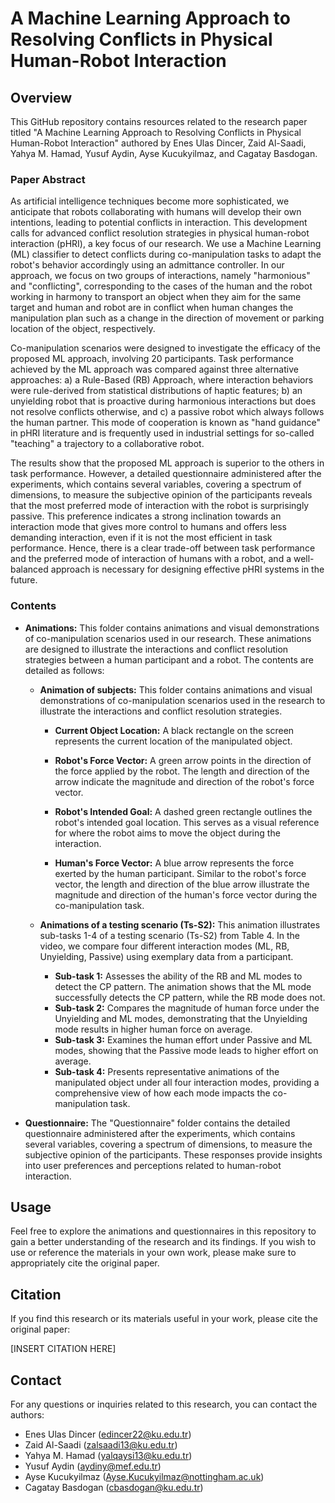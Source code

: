 # A Machine Learning Approach to Resolving Conflicts in Physical Human-Robot Interaction

## Overview
This GitHub repository contains resources related to the research paper titled "A Machine Learning Approach to Resolving Conflicts in Physical Human-Robot Interaction" authored by Enes Ulas Dincer, Zaid Al-Saadi, Yahya M. Hamad, Yusuf Aydin, Ayse Kucukyilmaz, and Cagatay Basdogan.

### Paper Abstract
As artificial intelligence techniques become more sophisticated, we anticipate that robots collaborating with humans will develop their own intentions, leading to potential conflicts in interaction. This development calls for advanced conflict resolution strategies in physical human-robot interaction (pHRI), a key focus of our research. We use a Machine Learning (ML) classifier to detect conflicts during co-manipulation tasks to adapt the robot's behavior accordingly using an admittance controller. In our approach, we focus on two groups of interactions, namely "harmonious" and "conflicting", corresponding to the cases of the human and the robot working in harmony to transport an object when they aim for the same target and human and robot are in conflict when human changes the manipulation plan such as a change in the direction of movement or parking location of the object, respectively. 

Co-manipulation scenarios were designed to investigate the efficacy of the proposed ML approach, involving 20 participants. Task performance achieved by the ML approach was compared against three alternative approaches: a) a Rule-Based (RB) Approach, where interaction behaviors were rule-derived from statistical distributions of haptic features; b) an unyielding robot that is proactive during harmonious interactions but does not resolve conflicts otherwise, and c) a passive robot which always follows the human partner. This mode of cooperation is known as "hand guidance" in pHRI literature and is frequently used in industrial settings for so-called "teaching" a trajectory to a collaborative robot.

The results show that the proposed ML approach is superior to the others in task performance. However, a detailed questionnaire administered after the experiments, which contains several variables, covering a spectrum of dimensions, to measure the subjective opinion of the participants reveals that the most preferred mode of interaction with the robot is surprisingly passive. This preference indicates a strong inclination towards an interaction mode that gives more control to humans and offers less demanding interaction, even if it is not the most efficient in task performance. Hence, there is a clear trade-off between task performance and the preferred mode of interaction of humans with a robot, and a well-balanced approach is necessary for designing effective pHRI systems in the future.      

### Contents
- **Animations:** This folder contains animations and visual demonstrations of co-manipulation scenarios used in our research. These animations are designed to illustrate the interactions and conflict resolution strategies between a human participant and a robot. The contents are detailed as follows:
  - **Animation of subjects:** This folder contains animations and visual demonstrations of co-manipulation scenarios used in the research to illustrate the interactions and conflict resolution strategies.
    - **Current Object Location:** A black rectangle on the screen represents the current location of the manipulated object.

    - **Robot's Force Vector:** A green arrow points in the direction of the force applied by the robot. The length and direction of the arrow indicate the magnitude and direction of the robot's force vector.

    - **Robot's Intended Goal:** A dashed green rectangle outlines the robot's intended goal location. This serves as a visual reference for where the robot aims to move the object during the interaction.

    - **Human's Force Vector:** A blue arrow represents the force exerted by the human participant. Similar to the robot's force vector, the length and direction of the blue arrow illustrate the magnitude and direction of the human's force vector during the co-manipulation task.

  - **Animations of a testing scenario (Ts-S2):** This animation illustrates sub-tasks 1-4 of a testing scenario (Ts-S2) from Table 4. In the video, we compare four different interaction modes (ML, RB, Unyielding, Passive) using exemplary data from a participant.
    - **Sub-task 1:** Assesses the ability of the RB and ML modes to detect the CP pattern. The animation shows that the ML mode successfully detects the CP pattern, while the RB mode does not.
    - **Sub-task 2:** Compares the magnitude of human force under the Unyielding and ML modes, demonstrating that the Unyielding mode results in higher human force on average.
    - **Sub-task 3:** Examines the human effort under Passive and ML modes, showing that the Passive mode leads to higher effort on average.
    - **Sub-task 4:** Presents representative animations of the manipulated object under all four interaction modes, providing a comprehensive view of how each mode impacts the co-manipulation task.

- **Questionnaire:** The "Questionnaire" folder contains the detailed questionnaire administered after the experiments, which contains several variables, covering a spectrum of dimensions, to measure the subjective opinion of the participants. These responses provide insights into user preferences and perceptions related to human-robot interaction.

## Usage
Feel free to explore the animations and questionnaires in this repository to gain a better understanding of the research and its findings. If you wish to use or reference the materials in your own work, please make sure to appropriately cite the original paper.

## Citation
If you find this research or its materials useful in your work, please cite the original paper:

[INSERT CITATION HERE]

## Contact
For any questions or inquiries related to this research, you can contact the authors:

- Enes Ulas Dincer (edincer22@ku.edu.tr)
- Zaid Al-Saadi (zalsaadi13@ku.edu.tr)
- Yahya M. Hamad (yalqaysi13@ku.edu.tr)
- Yusuf Aydin (aydiny@mef.edu.tr)
- Ayse Kucukyilmaz (Ayse.Kucukyilmaz@nottingham.ac.uk)
- Cagatay Basdogan (cbasdogan@ku.edu.tr)
